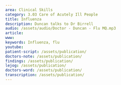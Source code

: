 ```yaml
---
area: Clinical Skills
category: 3.03 Care of Acutely Ill People
title: Influenza
description: Duncan talks to Dr Birrell
audio: /assets/audio/Doctor - Duncan - Flu MQ.mp3
article: 
www: 
keywords: Influenza, flu
youtube:
patient-script: /assets/publication/
doctors-note: /assets/publication/
findings: /assets/publication/
lejog: /assets/publication/
doctors-word: /assets/publication/
transcription: /assets/publication/
--- 
```

